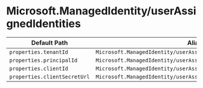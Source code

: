# Microsoft.ManagedIdentity/userAssignedIdentities

| Default Path | Alias |
|---|---|
| `properties.tenantId` | `Microsoft.ManagedIdentity/userAssignedIdentities/tenantId` |
| `properties.principalId` | `Microsoft.ManagedIdentity/userAssignedIdentities/principalId` |
| `properties.clientId` | `Microsoft.ManagedIdentity/userAssignedIdentities/clientId` |
| `properties.clientSecretUrl` | `Microsoft.ManagedIdentity/userAssignedIdentities/clientSecretUrl` |

